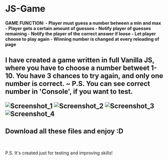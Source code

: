 # JS-Game
<h4>GAME FUNCTION:
- Player must guess a number between a min and max
- Player gets a certain amount of guesses
- Notify player of guesses remaining
- Notify the player of the correct answer if loose
- Let player choose to play again
- Winning number is changed at every reloading of page
</h4>
<h2>I have created a game written in full Vanilla JS, where you have to choose a number betweet 1-10. You have 3 chances to try again, and only one number is correct. ~ P.S. You can see correct number in 'Console', if you want to test.<br>


 

![Screenshot_1](https://user-images.githubusercontent.com/61557989/79166238-c8f23f00-7df5-11ea-99f8-069b7fd46f3e.png)
![Screenshot_2](https://user-images.githubusercontent.com/61557989/79166248-cd1e5c80-7df5-11ea-884f-f395117aeb6d.png)
![Screenshot_3](https://user-images.githubusercontent.com/61557989/79166256-ce4f8980-7df5-11ea-879c-e6947264afc0.png)
![Screenshot_4](https://user-images.githubusercontent.com/61557989/79166259-cf80b680-7df5-11ea-86be-2cd9337abc8f.png)
 
</h2>




<h2>Download all these files and enjoy :D</h2>
<br>
<p>P.S. It's created just for testing and improving skills!<p>
